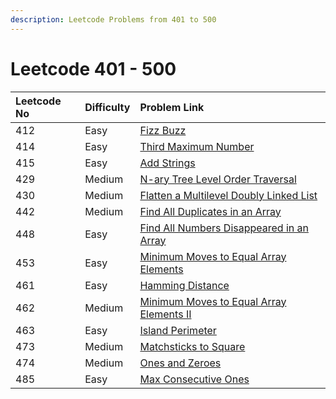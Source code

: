```yaml
---
description: Leetcode Problems from 401 to 500
---
```


# Leetcode 401 - 500



| Leetcode No | Difficulty | Problem Link |
| :--- | :--- | :--- |
| 412 | Easy | [Fizz Buzz](../difficulty-based-problem-index/leetcode-easy/leetcode-412-fizz-buzz.md) |
| 414 | Easy | [Third Maximum Number](../difficulty-based-problem-index/leetcode-easy/leetcode-414-third-maximum-number.md) |
| 415 | Easy | [Add Strings](../difficulty-based-problem-index/leetcode-easy/leetcode-415-add-strings.md) |
| 429 | Medium | [N-ary Tree Level Order Traversal](../difficulty-based-problem-index/leetcode-medium/leetcode-429-n-ary-tree-level-order-traversal.md) |
| 430 | Medium | [Flatten a Multilevel Doubly Linked List](../difficulty-based-problem-index/leetcode-medium/leetcode-430-flatten-a-multilevel-doubly-linked-list.md) |
| 442 | Medium | [Find All Duplicates in an Array](../difficulty-based-problem-index/leetcode-medium/leetcode-442-find-all-duplicates-in-an-array.md) |
| 448 | Easy | [Find All Numbers Disappeared in an Array](../difficulty-based-problem-index/leetcode-easy/leetcode-448-find-all-numbers-disappeared-in-an-array.md) |
| 453 | Easy | [Minimum Moves to Equal Array Elements](../difficulty-based-problem-index/leetcode-easy/leetcode-453-minimum-moves-to-equal-array-elements.md) |
| 461 | Easy | [Hamming Distance](../difficulty-based-problem-index/leetcode-easy/leetcode-461-hamming-distance.md) |
| 462 | Medium | [Minimum Moves to Equal Array Elements II](../difficulty-based-problem-index/leetcode-medium/leetcode-462-minimum-moves-to-equal-array-elements-ii.md) |
| 463 | Easy | [Island Perimeter](../difficulty-based-problem-index/leetcode-easy/leetcode-463-island-perimeter.md) |
| 473 | Medium | [Matchsticks to Square](../difficulty-based-problem-index/leetcode-medium/leetcode-473-matchsticks-to-square.md) |
| 474 | Medium | [Ones and Zeroes](../difficulty-based-problem-index/leetcode-medium/leetcode-474-ones-and-zeroes.md) |
| 485 | Easy | [Max Consecutive Ones](../difficulty-based-problem-index/leetcode-easy/leetcode-485-max-consecutive-ones.md) |

